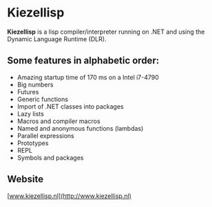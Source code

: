 # Kiezellisp

**Kiezellisp** is a lisp compiler/interpreter running on .NET and using the
Dynamic Language Runtime (DLR).

## Some features in alphabetic order:

+   Amazing startup time of 170 ms on a Intel i7-4790
+   Big numbers
+   Futures
+   Generic functions
+   Import of .NET classes into packages
+   Lazy lists
+   Macros and compiler macros
+   Named and anonymous functions (lambdas)
+   Parallel expressions
+   Prototypes
+   REPL
+   Symbols and packages

## Website

[www.kiezellisp.nl](http://www.kiezellisp.nl)

